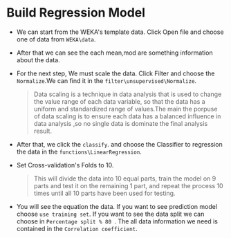 # Build Regression Model 

* We can start from the WEKA's template data. Click Open file and choose one of data from ```WEKA\data```.
* After that we can see the each mean,mod are something information about the data.
* For the next step, We must scale the data. Click Filter and choose the ```Normalize```.We can find it in the ```filter\unsupervised\Normalize```.
  
  > Data scaling is a technique in data analysis that is used to change the value range of each data variable, so that the data has a uniform and standardized range of values.The main  the porpuse of data scaling is to ensure each data has a balanced influence in data analysis ,so no single data is dominate the final analysis result.
* After that, we click the ```classify```. and choose the Classifier to regression the data in the ```functions\LinearRegression```.
* Set Cross-validation's Folds to 10.
  
  > This will divide the data into 10 equal parts, train the model on 9 parts and test it on the remaining 1 part, and repeat the process 10 times until all 10 parts have been used for testing.
 
 * You will see the equation the data. If you want to see prediction model choose ```use training set```. If you want to see the data split we can choose in ```Percentage split % 80 ```. The all data information we need is contained in the ```Correlation coefficient```.

